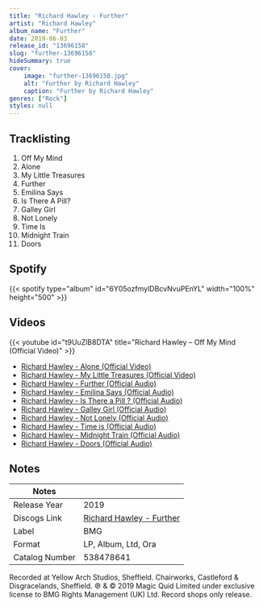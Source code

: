 ```yaml
---
title: "Richard Hawley - Further"
artist: "Richard Hawley"
album_name: "Further"
date: 2019-06-03
release_id: "13696158"
slug: "further-13696158"
hideSummary: true
cover:
    image: "further-13696158.jpg"
    alt: "Further by Richard Hawley"
    caption: "Further by Richard Hawley"
genres: ["Rock"]
styles: null
---
```

## Tracklisting
1. Off My Mind
2. Alone
3. My Little Treasures
4. Further
5. Emilina Says
6. Is There A Pill?
7. Galley Girl
8. Not Lonely
9. Time Is
10. Midnight Train
11. Doors
## Spotify
{{< spotify type="album" id="6Y05ozfmylDBcvNvuPEnYL" width="100%" height="500" >}}

## Videos
{{< youtube id="t9UuZlB8DTA" title="Richard Hawley – Off My Mind (Official Video)" >}}
- [Richard Hawley - Alone (Official Video)](https://www.youtube.com/watch?v=Lwj6SjKBweU)
- [Richard Hawley - My Little Treasures (Official Video)](https://www.youtube.com/watch?v=BhLAO-x5lOw)
- [Richard Hawley - Further (Official Audio)](https://www.youtube.com/watch?v=HL52vxONCcM)
- [Richard Hawley - Emilina Says (Official Audio)](https://www.youtube.com/watch?v=T36rAgvpCeY)
- [Richard Hawley - Is There a Pill ? (Official Audio)](https://www.youtube.com/watch?v=7i4uaf9wDfo)
- [Richard Hawley - Galley Girl (Official Audio)](https://www.youtube.com/watch?v=MvfdQziLE2s)
- [Richard Hawley - Not Lonely (Official Audio)](https://www.youtube.com/watch?v=ky9VuBMsZTg)
- [Richard Hawley - Time is (Official Audio)](https://www.youtube.com/watch?v=v4ns8RkhaN8)
- [Richard Hawley - Midnight Train (Official Audio)](https://www.youtube.com/watch?v=dkjPhETiYD4)
- [Richard Hawley - Doors (Official Audio)](https://www.youtube.com/watch?v=skmPXHhwlJ8)

## Notes
| Notes          |             |
| ---------------| ----------- |
| Release Year   | 2019 |
| Discogs Link   | [Richard Hawley - Further](https://www.discogs.com/release/13696158-Richard-Hawley-Further) |
| Label          | BMG |
| Format         | LP, Album, Ltd, Ora |
| Catalog Number | 538478641 |

Recorded at Yellow Arch Studios, Sheffield. Chairworks, Castleford & Disgracelands, Sheffield.  ℗ & © 2019 Magic Quid Limited under exclusive license to BMG Rights Management (UK) Ltd.    Record shops only release. 
